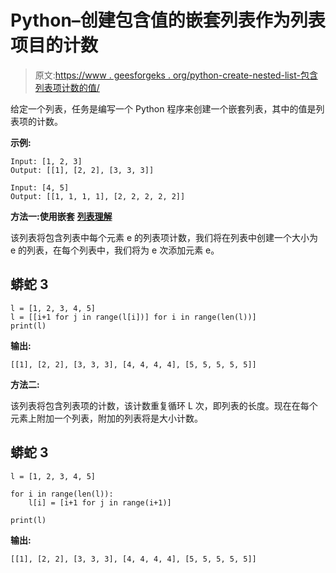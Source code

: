 # Python–创建包含值的嵌套列表作为列表项目的计数

> 原文:[https://www . geesforgeks . org/python-create-nested-list-包含列表项计数的值/](https://www.geeksforgeeks.org/python-create-nested-list-containing-values-as-the-count-of-list-items/)

给定一个列表，任务是编写一个 Python 程序来创建一个嵌套列表，其中的值是列表项的计数。

**示例:**

```
Input: [1, 2, 3]
Output: [[1], [2, 2], [3, 3, 3]]

Input: [4, 5]
Output: [[1, 1, 1, 1], [2, 2, 2, 2, 2]]
```

**方法一:使用嵌套** [**列表理解**](https://www.geeksforgeeks.org/python-list-comprehension-and-slicing/)

该列表将包含列表中每个元素 e 的列表项计数，我们将在列表中创建一个大小为 e 的列表，在每个列表中，我们将为 e 次添加元素 e。

## 蟒蛇 3

```
l = [1, 2, 3, 4, 5]
l = [[i+1 for j in range(l[i])] for i in range(len(l))]
print(l)
```

**输出:**

```
[[1], [2, 2], [3, 3, 3], [4, 4, 4, 4], [5, 5, 5, 5, 5]]
```

**方法二:**

该列表将包含列表项的计数，该计数重复循环 L 次，即列表的长度。现在在每个元素上附加一个列表，附加的列表将是大小计数。

## 蟒蛇 3

```
l = [1, 2, 3, 4, 5]

for i in range(len(l)):
    l[i] = [i+1 for j in range(i+1)]

print(l)
```

**输出:**

```
[[1], [2, 2], [3, 3, 3], [4, 4, 4, 4], [5, 5, 5, 5, 5]]
```